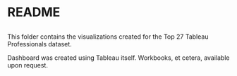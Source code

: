 #
# README
##
##

This folder contains the visualizations created for the Top 27 Tableau Professionals dataset. 

Dashboard was created using Tableau itself. Workbooks, et cetera, available upon request.
